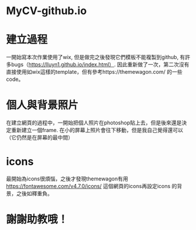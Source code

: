 # MyCV-github.io
# 建立過程
一開始寫本次作業使用了wix, 但是做完之後發現它們模板不能複製到github, 有許多bugs（https://lluyn1.github.io/index.html）. 因此重新做了一次，第二次沒有直接使用如wix這樣的template，但有參考https://themewagon.com/ 的一些code。
# 個人與背景照片
在建立網頁的過程中，一開始把個人照片在photoshop貼上去，但是後來還是決定重新建立一個frame. 在小的屏幕上照片會往下移動，但是我自己覺得還可以（它仍然是在屏幕的最中間）
# icons
最開始為icons很煩惱，之後才發現themewagon有用 https://fontawesome.com/v4.7.0/icons/ 這個網頁的icons再設定icons 的背景，之後如釋重負。
# 謝謝助教哦！
